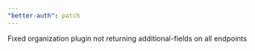 ```yaml
---
"better-auth": patch
---
```


Fixed organization plugin not returning additional-fields on all endpoints
